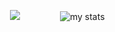 ㅤㅤㅤㅤ<img src="https://github.com/user-attachments/assets/d6b53e62-142a-4953-ba42-75901df8937d">ㅤㅤㅤㅤㅤ![my stats](https://github-readme-stats.vercel.app/api?username=sn1ckeers&show_icons=true&theme=transparent)
